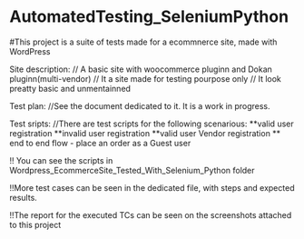 # AutomatedTesting_SeleniumPython


#This project is a suite of tests made for a ecommnerce site, made with WordPress

Site description:
// A basic site with woocommerce pluginn and Dokan pluginn(multi-vendor)
// It a site made for testing pourpose only
// It look preatty basic and unmentainned

Test plan:
//See the document dedicated to it. It is a work in progress.

Test sripts:
//There are test scripts for the following scenarious:
**valid user registration
**invalid user registration
**valid user Vendor registration
** end to end flow - place an order as a Guest user

!! You can see the scripts in Wordpress_EcommerceSite_Tested_With_Selenium_Python folder

!!More test cases can be seen in the dedicated file, with steps and expected results.

!!The report for the executed TCs can be seen on the screenshots attached to this project

